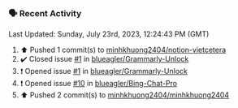### 🗣 Recent Activity

<!--RECENT_ACTIVITY:last_update-->
Last Updated: Sunday, July 23rd, 2023, 12:24:43 PM (GMT)
<!--RECENT_ACTIVITY:last_update_end-->
<!--RECENT_ACTIVITY:start-->
1. ⬆️ Pushed 1 commit(s) to [minhkhuong2404/notion-vietcetera](https://github.com/minhkhuong2404/notion-vietcetera)
2. ✔️ Closed issue [#1](https://github.com/blueagler/Grammarly-Unlock/issues/1) in [blueagler/Grammarly-Unlock](https://github.com/blueagler/Grammarly-Unlock)
3. ❗️ Opened issue [#1](https://github.com/blueagler/Grammarly-Unlock/issues/1) in [blueagler/Grammarly-Unlock](https://github.com/blueagler/Grammarly-Unlock)
4. ❗️ Opened issue [#10](https://github.com/blueagler/Bing-Chat-Pro/issues/10) in [blueagler/Bing-Chat-Pro](https://github.com/blueagler/Bing-Chat-Pro)
5. ⬆️ Pushed 2 commit(s) to [minhkhuong2404/minhkhuong2404](https://github.com/minhkhuong2404/minhkhuong2404)
<!--RECENT_ACTIVITY:end-->
